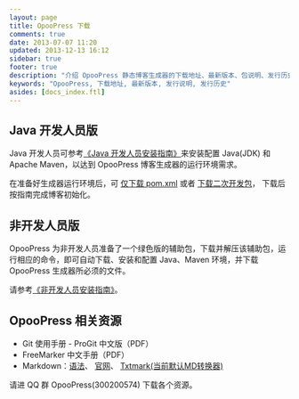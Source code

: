 ```yaml
---
layout: page
title: OpooPress 下载
comments: true
date: 2013-07-07 11:20
updated: 2013-12-13 16:12
sidebar: true
footer: true
description: "介绍 OpooPress 静态博客生成器的下载地址、最新版本、包说明、发行历史以及各个版本的发行说明（包括变更列表）。"
keywords: "OpooPress, 下载地址, 最新版本, 发行说明, 发行历史"
asides: [docs_index.ftl]
---
```


## Java 开发人员版

Java 开发人员可参考[《Java 开发人员安装指南》](../docs/installation/)来安装配置 Java(JDK) 和 Apache Maven，以达到 OpooPress 博客生成器的运行环境需求。

在准备好生成器运行环境后，可 [仅下载 pom.xml](../docs/installation/#pom-only) 或者 [下载二次开发包](../docs/installation/#secondary-develop)，
下载后按指南完成博客初始化。


## 非开发人员版

OpooPress 为非开发人员准备了一个绿色版的辅助包，下载并解压该辅助包，运行相应的命令，即可自动下载、安装和配置 Java、Maven 环境，并下载
OpooPress 生成器所必须的文件。

请参考[《非开发人员安装指南》](../docs/installation-non-developer/)。


## OpooPress 相关资源
- Git 使用手册 - ProGit 中文版（PDF）
- FreeMarker 中文手册（PDF）
- Markdown：[语法](http://markdown.tw/)、 [官网](http://daringfireball.net/projects/markdown/)、 [Txtmark(当前默认MD转换器)](https://github.com/rjeschke/txtmark)

请进 QQ 群 OpooPress(300200574) 下载各个资源。